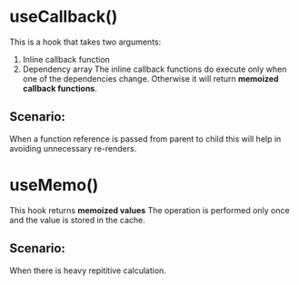 # useCallback()
This is a hook that takes two arguments:
1. Inline callback function
2. Dependency array
The inline callback functions do execute only when one of the dependencies change. Otherwise it will return **memoized callback functions**.
## Scenario:
When a function reference is passed from parent to child this will help in avoiding unnecessary re-renders. 

# useMemo()
This hook returns **memoized values** The operation is performed only once and the value is stored in the cache.

## Scenario:
When there is heavy repititive calculation.

